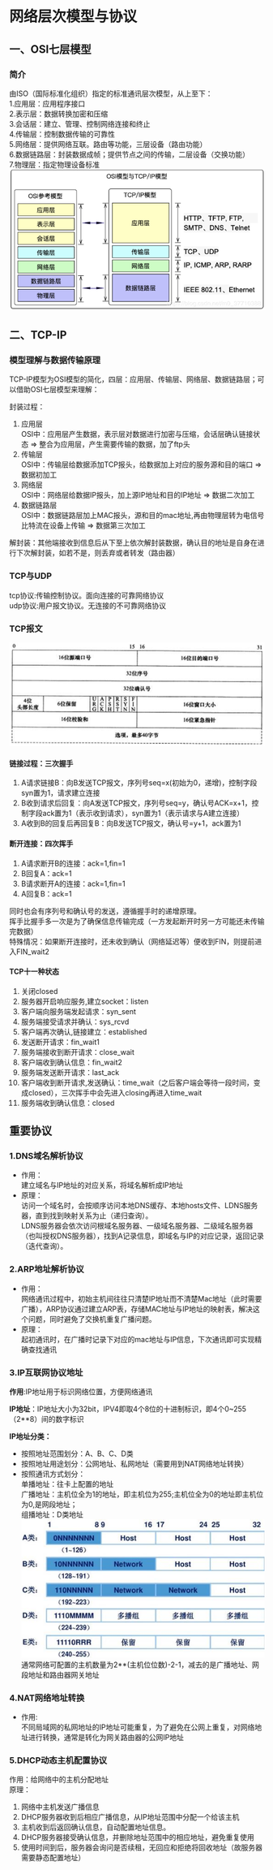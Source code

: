 # 网络层次模型与协议  
## 一、OSI七层模型  
### 简介
由ISO（国际标准化组织）指定的标准通讯层次模型，从上至下：    
1.应用层：应用程序接口  
2.表示层：数据转换加密和压缩  
3.会话层：建立、管理、控制网络连接和终止  
4.传输层：控制数据传输的可靠性  
5.网络层：提供网络互联。路由等功能，三层设备（路由功能）  
6.数据链路层：封装数据成帧；提供节点之间的传输，二层设备（交换功能）  
7.物理层：指定物理设备标准  
![](1.png)
## 二、TCP-IP  
### 模型理解与数据传输原理  
TCP-IP模型为OSI模型的简化，四层：应用层、传输层、网络层、数据链路层；可以借助OSI七层模型来理解：
  
封装过程：
1. 应用层  
   OSI中：应用层产生数据，表示层对数据进行加密与压缩，会话层确认链接状态 => 整合为应用层，产生需要传输的数据，加了ftp头  
2. 传输层  
   OSI中：传输层给数据添加TCP报头，给数据加上对应的服务源和目的端口 => 数据初加工  
3. 网络层  
   OSI中：网络层给数据IP报头，加上源IP地址和目的IP地址 => 数据二次加工  
4. 数据链路层  
   OSI中：数据链路层加上MAC报头，源和目的mac地址,再由物理层转为电信号比特流在设备上传输 => 数据第三次加工  
  
解封装：其他端接收到信息后从下至上依次解封装数据，确认目的地址是自身在进行下次解封装，如若不是，则丢弃或者转发（路由器）  
  
  
### TCP与UDP  
tcp协议:传输控制协议。面向连接的可靠网络协议  
udp协议:用户报文协议。无连接的不可靠网络协议  
### TCP报文  
![](2.png)  
#### 链接过程：三次握手  
1. A请求链接B：向B发送TCP报文，序列号seq=x(初始为0，递增)，控制字段syn置为1，请求建立连接  
2. B收到请求后回复：向A发送TCP报文，序列号seq=y，确认号ACK=x+1，控制字段ack置为1（表示收到请求），syn置为1（表示请求与A建立连接）  
3. A收到B的回复后再回复B：向B发送TCP报文，确认号=y+1，ack置为1  
#### 断开连接：四次挥手  
1. A请求断开B的连接：ack=1,fin=1  
2. B回复A：ack=1  
3. B请求断开A的连接：ack=1,fin=1  
4. A回复B：ack=1  

同时也会有序列号和确认号的发送，遵循握手时的递增原理。  
挥手比握手多一次是为了确保信息传输完成（一方发起断开时另一方可能还未传输完数据）  
特殊情况：如果断开连接时，还未收到确认（网络延迟等）便收到FIN，则提前进入FIN_wait2  
#### TCP十一种状态  
1. 关闭closed  
2. 服务器开启响应服务,建立socket：listen  
3. 客户端向服务端发起请求：syn_sent  
4. 服务端接受请求并确认：sys_rcvd  
5. 客户端再次确认,链接建立：established  
6. 发送断开请求：fin_wait1  
7. 服务端接收到断开请求：close_wait  
8. 客户端收到确认信息：fin_wait2  
9. 服务端发送断开请求：last_ack  
10. 客户端收到断开请求,发送确认：time_wait（之后客户端会等待一段时间，变成closed），三次挥手中会先进入closing再进入time_wait  
11. 服务端收到确认信息：closed
## 重要协议  
### 1.DNS域名解析协议  
+ 作用：  
建立域名与IP地址的对应关系，将域名解析成IP地址  
+ 原理：  
访问一个域名时，会按顺序访问本地DNS缓存、本地hosts文件、LDNS服务器，直到找到映射关系为止（递归查询）。   
LDNS服务器会依次访问根域名服务器、一级域名服务器、二级域名服务器（也叫授权DNS服务器），找到A记录信息，即域名与IP的对应记录，返回记录（迭代查询）。  
### 2.ARP地址解析协议  
+ 作用：  
网络通讯过程中，初始主机间往往只清楚IP地址而不清楚Mac地址（此时需要广播），ARP协议通过建立ARP表，存储MAC地址与IP地址的映射表，解决这个问题，同时避免了交换机重复广播问题。  
+ 原理：  
起初通讯时，在广播时记录下对应的mac地址与IP信息，下次通讯即可实现精确查找通讯  
### 3.IP互联网协议地址  
**作用**:IP地址用于标识网络位置，方便网络通讯  

**IP地址**：IP地址大小为32bit，IPV4即取4个8位的十进制标识，即4个0~255（2**8）间的数字标识  
  
**IP地址分类：**  
+ 按照地址范围划分：A、B、C、D类  
+ 按照地址用途划分：公网地址、私网地址（需要用到NAT网络地址转换）  
+ 按照通讯方式划分：  
   单播地址：往卡上配置的地址  
   广播地址：主机位全为1的地址，即主机位为255;主机位全为0的地址即主机位为0,是网段地址；  
   组播地址：D类地址  
![](3.jpg)  
通常网络可配置的主机数量为2**(主机位位数)-2-1，减去的是广播地址、网段地址和路由器网关地址
### 4.NAT网络地址转换  
+ 作用:  
不同局域网的私网地址的IP地址可能重复，为了避免在公网上重复，对网络地址进行转换，通常是转化为网关路由器的公网IP地址  
### 5.DHCP动态主机配置协议  
作用：给网络中的主机分配地址  
原理：
1. 网络中主机发送广播信息  
2. DHCP服务器收到后相应广播信息，从IP地址范围中分配一个给该主机  
3. 主机收到后返回确认信息，自动配置地址信息。  
4. DHCP服务器接受确认信息，并删除地址范围中的相应地址，避免重复使用  
5. 使用时间到后，服务器会询问是否续租，无回应和拒绝将回收地址（故服务器需要静态配置地址）
  


